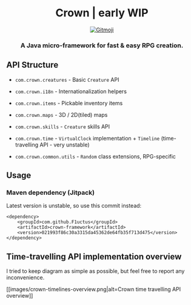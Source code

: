 <h1 align="center">Crown | early WIP</h1>

<p align="center">
	<a href="https://gitmoji.carloscuesta.me">
		<img src="https://img.shields.io/badge/gitmoji-%20😜%20😍-FFDD67.svg?style=flat-square"
			 alt="Gitmoji">
	</a>
</p>

<h3 align="center">A Java micro-framework for fast &amp; easy RPG creation.</h3>

## API Structure

- `com.crown.creatures` - Basic `Creature` API

- `com.crown.i18n` - Internationalization helpers

- `com.crown.items` - Pickable inventory items

- `com.crown.maps` - 3D / 2D(tiled) maps

- `com.crown.skills` - `Creature` skills API

- `com.crown.time` - `VirtualClock` implementation + `Timeline` (time-travelling API - very unstable)

- `com.crown.common.utils` - `Random` class extensions, RPG-specific

## Usage

### Maven dependency (Jitpack)

Latest version is unstable, so use this commit instead:

```
<dependency>
    <groupId>com.github.F1uctus</groupId>
    <artifactId>crown-framework</artifactId>
    <version>021993f86c30a3315da45362de64fb35f713d475</version>
</dependency>
```

## Time-travelling API implementation overview

I tried to keep diagram as simple as possible, but feel free to report any inconvenience.

[[images/crown-timelines-overview.png|alt=Crown time travelling API overview]]
